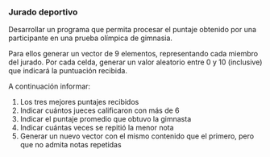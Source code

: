 ### Jurado deportivo

Desarrollar un programa que permita procesar el puntaje obtenido por una participante en una prueba olímpica de gimnasia.


Para ellos generar un vector de 9 elementos, representando cada miembro del jurado. Por cada celda, generar un valor aleatorio entre 0 y 10 (inclusive) que indicará la puntuación recibida.


A continuación informar:

1. Los tres mejores puntajes recibidos
2. Indicar cuántos jueces calificaron con más de 6
3. Indicar el puntaje promedio que obtuvo la gimnasta
4. Indicar cuántas veces se repitió la menor nota
5. Generar un nuevo vector con el mismo contenido que el primero, pero que no admita notas repetidas